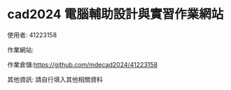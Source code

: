 # cad2024 電腦輔助設計與實習作業網站

使用者: 41223158

作業網站:

作業倉儲:https://github.com/mdecad2024/41223158 

其他資訊: 請自行填入其他相關資料
